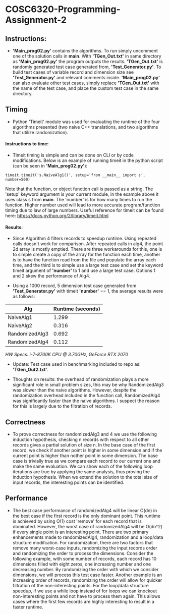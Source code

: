 # COSC6320-Programming-Assignment-2


## Instructions:

* __'Main_prog02.py'__ contains the algorithms. To run simply uncomment one of the solution calls in __main__. With __'TGen_Out.txt'__ in same directory as __'Main_prog02.py'__ the program outputs the results. __'TGen_Out.txt'__ is randomly generated test case generated from, __'Test_Generator.py'__. To build test cases of variable record and dimension size see __'Test_Generator.py'__ and relevant comments inside. __'Main_prog02.py'__ can also evaluate other test cases, simply replace __'TGen_Out.txt'__ with the name of the test case, and place the custom test case in the same directory.

## Timing

* Python 'Timeit' module was used for evaluating the runtime of the four algorithms presented (two naive C++ translations, and two algorithms that utilize randomization). 

#### Instructions to time: 

* Timeit timing is simple and can be done on CLI or by code modifications. Below is an example of running timeit in the python script (can be seen in __'Main_prog02.py'__):

```timeit.timeit('s.NaiveAlg1()', setup='from __main__ import s', number=500)```

Note that the function, or object function call is passed as a string. The 'setup' keyword argument is your current module, in the example above it uses class s from __main__. The 'number' is for how many times to run the function. Higher number used will lead to more accurate program/function timing due to law of large numbers. Useful reference for timeit can be found here: https://docs.python.org/2/library/timeit.html 

#### Results:

* Since Algorithm 4 filters records to speedup runtime. Using repeated calls doesn't work for comparison. After repeated calls in alg4, the point 2d array is mostly emptied. There are three workarounds for this, one is to simple create a copy of the array for the function each time, another is to have the function read from the file and populate the array each time, and the third is to simple use a large test case and set the keyword timeit argument of __'number'__ to 1 and use a large test case. Options 1 and 2 skew the performance of Alg4. 

* Using a 1000 record, 5 dimension test case generated from __'Test_Generator.py'__ with timeit __'number'__ == 1, the average results were as follows:

Alg  | Runtime (seconds)
---- | -----------------
NaiveAlg1 | 1.299
NaiveAlg2 | 0.316
RandomizedAlg3 | 0.692
RandomizedAlg4 | 0.112

*HW Specs: i-7-8700K CPU @ 3.70GHz, GeForce RTX 2070*

* Update: Test case used in benchmarking included to repo as: __'TGen_Out2.txt'__.

* Thoughts on results: the overhead of randomization plays a more significant role in small problem sizes, this may be why RandomizedAlg3 was slower than the naive algorithms. However, despite the randomization overhead included in the function call, RandomizedAlg4 was significantly faster than the naive algorithms. I suspect the reason for this is largely due to the filtration of records.

## Correctness

* To prove correctness for randomizedAlg3 and 4 we use the following induction hypothesis, checking n records with respect to all other records gives a partial solution of size n. In the base case of the first record, we check if another point is higher in some dimension and if the current point is higher than nother point in some dimension. The base case is trivially true as we compare each record to our current one and make the same evaluation. We can show each of the following loop iterations are true by applying the same analysis, thus proving the induction hypothesis. When we extend the solution to the total size of input records, the interesting points can be identified. 

## Performance

* The best case performance of randomizedAlg4 will be linear O(dn) in the best case if the first record is the only dominant point. This runtime is achieved by using O(1) cost 'remove' for each record that is dominated. However, the worst case of randomizedAlg4 will be O(dn^2) if every single point is an interesting point. There are two primary enhancements made to randomizedAlg4, randomization and a loop/data structure modifcation. For randomization, there are two factors that remove many worst-case inputs, randomizing the input records order and randomizing the order to process the dimensions. Consider the following example, with some number of records, each record has 10 dimensions filled with eight zeros, one increasing number and one decreasing number. By randomizing the order with which we consider dimensions, we will process this test case faster. Another example is an increasing order of records, randomizing the order will allow for quicker filtration of the non-interesting points. For the loop/data structure speedup, if we use a while loop instead of for loops we can knockout non-interesting points and not have to process them again. This allows cases where the first few records are highly interesting to result in a faster runtime.
